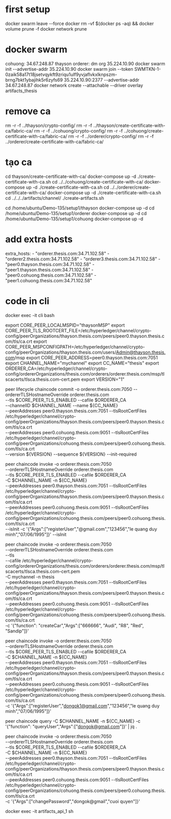 # first setup
docker swarm leave --force
docker rm -vf $(docker ps -aq) && docker volume prune -f
docker network prune

# docker swarm
cohuong: 34.67.248.87
thayson orderer: dm org 35.224.10.90
docker swarm init --advertise-addr 35.224.10.90
docker swarm join --token SWMTKN-1-0zaik58a17t18jsetvqykft9zriqu1ulf9yvjaflvkxlknpszm-brng7bkt1ybajihk5r6zyfs69 35.224.10.90:2377 --advertise-addr 34.67.248.87
docker network create --attachable --driver overlay artifacts_thesis

# remove ca
rm -r -f ../thayson/crypto-config/
rm -r -f ../thayson/create-certificate-with-ca/fabric-ca/
rm -r -f ../cohuong/crypto-config/
rm -r -f ../cohuong/create-certificate-with-ca/fabric-ca/
rm -r -f ../orderer/crypto-config/
rm -r -f ../orderer/create-certificate-with-ca/fabric-ca/

# tạo ca
cd thayson/create-certificate-with-ca/
docker-compose up -d
./create-certificate-with-ca.sh 
cd ../../cohuong/create-certificate-with-ca/
docker-compose up -d
./create-certificate-with-ca.sh 
cd ../../orderer/create-certificate-with-ca/
docker-compose up -d
./create-certificate-with-ca.sh 
cd ../../../artifacts/channel/
./create-artifacts.sh 

cd /home/ubuntu/Demo-135/setup1/thayson
docker-compose up -d
cd /home/ubuntu/Demo-135/setup1/orderer
docker-compose up -d
cd /home/ubuntu/Demo-135/setup1/cohuong
docker-compose up -d


# add extra hosts
extra_hosts:
      - "orderer.thesis.com:34.71.102.58"
      - "orderer2.thesis.com:34.71.102.58"
      - "orderer3.thesis.com:34.71.102.58"
      - "peer0.thayson.thesis.com:34.71.102.58"
      - "peer1.thayson.thesis.com:34.71.102.58"
      - "peer0.cohuong.thesis.com:34.71.102.58"
      - "peer1.cohuong.thesis.com:34.71.102.58"


# code in cli
docker exec -it cli bash



export CORE_PEER_LOCALMSPID="thaysonMSP"
export CORE_PEER_TLS_ROOTCERT_FILE=/etc/hyperledger/channel/crypto-config/peerOrganizations/thayson.thesis.com/peers/peer0.thayson.thesis.com/tls/ca.crt
export CORE_PEER_MSPCONFIGPATH=/etc/hyperledger/channel/crypto-config/peerOrganizations/thayson.thesis.com/users/Admin@thayson.thesis.com/msp
export CORE_PEER_ADDRESS=peer0.thayson.thesis.com:7051
export CHANNEL_NAME="mychannel"
export CC_NAME="thesis"
export ORDERER_CA=/etc/hyperledger/channel/crypto-config/ordererOrganizations/thesis.com/orderers/orderer.thesis.com/msp/tlscacerts/tlsca.thesis.com-cert.pem
export VERSION="1"

peer lifecycle chaincode commit -o orderer.thesis.com:7050 --ordererTLSHostnameOverride orderer.thesis.com \
--tls $CORE_PEER_TLS_ENABLED --cafile $ORDERER_CA \
--channelID $CHANNEL_NAME --name ${CC_NAME} \
--peerAddresses peer0.thayson.thesis.com:7051 --tlsRootCertFiles /etc/hyperledger/channel/crypto-config/peerOrganizations/thayson.thesis.com/peers/peer0.thayson.thesis.com/tls/ca.crt \
--peerAddresses peer0.cohuong.thesis.com:9051 --tlsRootCertFiles /etc/hyperledger/channel/crypto-config/peerOrganizations/cohuong.thesis.com/peers/peer0.cohuong.thesis.com/tls/ca.crt \
--version ${VERSION} --sequence ${VERSION} --init-required


peer chaincode invoke -o orderer.thesis.com:7050 \
--ordererTLSHostnameOverride orderer.thesis.com \
--tls $CORE_PEER_TLS_ENABLED --cafile $ORDERER_CA \
-C $CHANNEL_NAME -n ${CC_NAME} \
--peerAddresses peer0.thayson.thesis.com:7051 --tlsRootCertFiles /etc/hyperledger/channel/crypto-config/peerOrganizations/thayson.thesis.com/peers/peer0.thayson.thesis.com/tls/ca.crt \
--peerAddresses peer0.cohuong.thesis.com:9051 --tlsRootCertFiles /etc/hyperledger/channel/crypto-config/peerOrganizations/cohuong.thesis.com/peers/peer0.cohuong.thesis.com/tls/ca.crt \
--isInit -c '{"Args":["registerUser","@gmail.com","123456","le quang duy minh","07/06/1995"]}' --isInit

peer chaincode invoke -o orderer.thesis.com:7050 \
--ordererTLSHostnameOverride orderer.thesis.com \
--tls \
--cafile /etc/hyperledger/channel/crypto-config/ordererOrganizations/thesis.com/orderers/orderer.thesis.com/msp/tlscacerts/tlsca.thesis.com-cert.pem \
-C mychannel -n thesis \
--peerAddresses peer0.thayson.thesis.com:7051 --tlsRootCertFiles /etc/hyperledger/channel/crypto-config/peerOrganizations/thayson.thesis.com/peers/peer0.thayson.thesis.com/tls/ca.crt \
--peerAddresses peer0.cohuong.thesis.com:9051 --tlsRootCertFiles /etc/hyperledger/channel/crypto-config/peerOrganizations/cohuong.thesis.com/peers/peer0.cohuong.thesis.com/tls/ca.crt \
-c '{"function": "createCar","Args":["666666", "Audi", "R8", "Red", "Sandip"]}'


peer chaincode invoke -o orderer.thesis.com:7050 \
--ordererTLSHostnameOverride orderer.thesis.com \
--tls $CORE_PEER_TLS_ENABLED --cafile $ORDERER_CA \
-C $CHANNEL_NAME -n ${CC_NAME} \
--peerAddresses peer0.thayson.thesis.com:7051 --tlsRootCertFiles /etc/hyperledger/channel/crypto-config/peerOrganizations/thayson.thesis.com/peers/peer0.thayson.thesis.com/tls/ca.crt \
--peerAddresses peer0.cohuong.thesis.com:9051 --tlsRootCertFiles /etc/hyperledger/channel/crypto-config/peerOrganizations/cohuong.thesis.com/peers/peer0.cohuong.thesis.com/tls/ca.crt \
-c '{"Args":["registerUser","dongok1@gmail.com","123456","le quang duy minh","07/06/1995"]}' 

peer chaincode query -C $CHANNEL_NAME -n ${CC_NAME} -c '{"function": "queryUser","Args":["dongok@gmail.com"]}' | jq .

peer chaincode invoke -o orderer.thesis.com:7050 \
--ordererTLSHostnameOverride orderer.thesis.com \
--tls $CORE_PEER_TLS_ENABLED --cafile $ORDERER_CA \
-C $CHANNEL_NAME -n ${CC_NAME} \
--peerAddresses peer0.thayson.thesis.com:7051 --tlsRootCertFiles /etc/hyperledger/channel/crypto-config/peerOrganizations/thayson.thesis.com/peers/peer0.thayson.thesis.com/tls/ca.crt \
--peerAddresses peer0.cohuong.thesis.com:9051 --tlsRootCertFiles /etc/hyperledger/channel/crypto-config/peerOrganizations/cohuong.thesis.com/peers/peer0.cohuong.thesis.com/tls/ca.crt \
-c '{"Args":["changePassword","dongok@gmail","cuoi quyen"]}' 

docker exec -it artifacts_api_1 sh